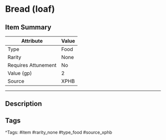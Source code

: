 # Bread (loaf)

## Item Summary

| Attribute            | Value                        |
|----------------------|------------------------------|
| Type                 | Food |
| Rarity               | None             |
| Requires Attunement  | No                |
| Value (gp)           | 2    |
| Source               | XPHB |

---

## Description



## Tags

^Tags: #item #rarity_none #type_food #source_xphb
